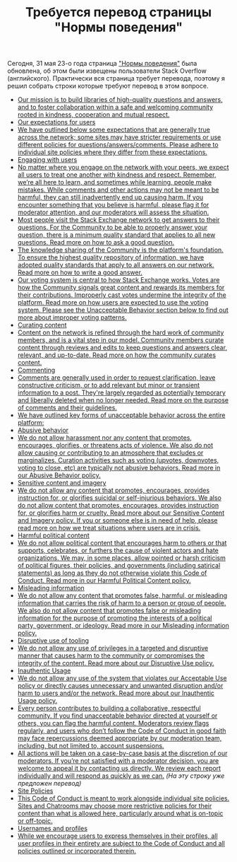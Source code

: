 ﻿---
title: "Требуется перевод страницы &quot;Нормы поведения&quot;"
se.owner.user_id: 474588
se.owner.display_name: "ΝNL993"
se.owner.link: "https://ru.meta.stackoverflow.com/users/474588/%ce%9dnl993"
se.link: "https://ru.meta.stackoverflow.com/questions/12756/%d0%a2%d1%80%d0%b5%d0%b1%d1%83%d0%b5%d1%82%d1%81%d1%8f-%d0%bf%d0%b5%d1%80%d0%b5%d0%b2%d0%be%d0%b4-%d1%81%d1%82%d1%80%d0%b0%d0%bd%d0%b8%d1%86%d1%8b-%d0%9d%d0%be%d1%80%d0%bc%d1%8b-%d0%bf%d0%be%d0%b2%d0%b5%d0%b4%d0%b5%d0%bd%d0%b8%d1%8f"
se.question_id: 12756
se.post_type: question
---
<p>Сегодня, 31 мая 23-о года страница <a href="https://ru.stackoverflow.com/conduct">&quot;Нормы поведения&quot;</a> была обновлена, об этом были извещены пользователи Stack Overflow (английского). Практически вся страница требует перевода, поэтому я решил собрать строки которые требуют перевод в этом вопросе.</p>
<ul>
<li><a href="https://ru.traducir.win/strings/19481" rel="nofollow noreferrer">Our mission is to build libraries of high-quality questions and answers, and to foster collaboration within a safe and welcoming community rooted in kindness, cooperation and mutual respect.</a></li>
<li><a href="https://ru.traducir.win/strings/19487" rel="nofollow noreferrer">Our expectations for users</a></li>
<li><a href="https://ru.traducir.win/strings/19488" rel="nofollow noreferrer">We have outlined below some expectations that are generally true across the network; some sites may have stricter requirements or use different policies for questions/answers/comments. Please adhere to individual site policies where they differ from these expectations.</a></li>
<li><a href="https://ru.traducir.win/strings/19433" rel="nofollow noreferrer">Engaging with users</a></li>
<li><a href="https://ru.traducir.win/strings/19478" rel="nofollow noreferrer">No matter where you engage on the network with your peers, we expect all users to treat one another with kindness and respect. Remember, we’re all here to learn, and sometimes while learning, people make mistakes. While comments and other actions may not be meant to be harmful, they can still inadvertently end up causing harm. If you encounter something that you believe is harmful, please flag it for moderator attention, and our moderators will assess the situation.</a></li>
<li><a href="https://ru.traducir.win/strings/19499" rel="nofollow noreferrer">Most people visit the Stack Exchange network to get answers to their questions. For the Community to be able to properly answer your question, there is a minimum quality standard that applies to all new questions. Read more on how to ask a good question.</a></li>
<li><a href="https://ru.traducir.win/strings/19456" rel="nofollow noreferrer">The knowledge sharing of the Community is the platform's foundation. To ensure the highest quality repository of information, we have adopted quality standards that apply to all answers on our network. Read more on how to write a good answer. </a></li>
<li><a href="https://ru.traducir.win/strings/19463" rel="nofollow noreferrer">Our voting system is central to how Stack Exchange works. Votes are how the Community signals great content and rewards its members for their contributions. Improperly cast votes undermine the integrity of the platform. Read more on how users are expected to use the voting system. Please see the Unacceptable Behavior section below to find out more about improper voting patterns.</a></li>
<li><a href="https://ru.traducir.win/strings/19450" rel="nofollow noreferrer">Curating content</a></li>
<li><a href="https://ru.traducir.win/strings/19441" rel="nofollow noreferrer">Content on the network is refined through the hard work of community members, and is a vital step in our model. Community members curate content through reviews and edits to keep questions and answers clear, relevant, and up-to-date. Read more on how the community curates content.</a></li>
<li><a href="https://ru.traducir.win/strings/19491" rel="nofollow noreferrer">Commenting</a></li>
<li><a href="https://ru.traducir.win/strings/19492" rel="nofollow noreferrer">Comments are generally used in order to request clarification, leave constructive criticism, or to add relevant but minor or transient information to a post. They're largely regarded as potentially temporary and liberally deleted when no longer needed. Read more on the purpose of comments and their guidelines. </a></li>
<li><a href="https://ru.traducir.win/strings/19462" rel="nofollow noreferrer">We have outlined key forms of unacceptable behavior across the entire platform:</a></li>
<li><a href="https://ru.traducir.win/strings/19506" rel="nofollow noreferrer">Abusive behavior</a></li>
<li><a href="https://ru.traducir.win/strings/19469" rel="nofollow noreferrer">We do not allow harassment nor any content that promotes, encourages, glorifies, or threatens acts of violence. We also do not allow causing or contributing to an atmosphere that excludes or marginalizes. Curation activities such as voting (upvotes, downvotes, voting to close, etc) are typically not abusive behaviors. Read more in our Abusive Behavior policy.</a></li>
<li><a href="https://ru.traducir.win/strings/19418" rel="nofollow noreferrer">Sensitive content and imagery</a></li>
<li><a href="https://ru.traducir.win/strings/19511" rel="nofollow noreferrer">We do not allow any content that promotes, encourages, provides instruction for, or glorifies suicidal or self-injurious behaviors. We also do not allow content that promotes, encourages, provides instruction for, or glorifies harm or cruelty. Read more about our Sensitive Content and Imagery policy. If you or someone else is in need of help, please read more on how we treat situations where users are in crisis.</a></li>
<li><a href="https://ru.traducir.win/strings/19416" rel="nofollow noreferrer">Harmful political content</a></li>
<li><a href="https://ru.traducir.win/strings/19439" rel="nofollow noreferrer">We do not allow political content that encourages harm to others or that supports, celebrates, or furthers the cause of violent actors and hate organizations. We may, in some places, allow pointed or harsh criticism of political figures, their policies, and governments (including satirical statements) as long as they do not otherwise violate this Code of Conduct. Read more in our Harmful Political Content policy.</a></li>
<li><a href="https://ru.traducir.win/strings/19480" rel="nofollow noreferrer">Misleading information</a></li>
<li><a href="https://ru.traducir.win/strings/19508" rel="nofollow noreferrer">We do not allow any content that promotes false, harmful, or misleading information that carries the risk of harm to a person or group of people. We also do not allow content that promotes false or misleading information for the purpose of promoting the interests of a political party, government, or ideology. Read more in our Misleading information policy.</a></li>
<li><a href="https://ru.traducir.win/strings/19444" rel="nofollow noreferrer">Disruptive use of tooling</a></li>
<li><a href="https://ru.traducir.win/strings/19466" rel="nofollow noreferrer">We do not allow any use of privileges in a targeted and disruptive manner that causes harm to the community or compromises the integrity of the content. Read more about our Disruptive Use policy.</a></li>
<li><a href="https://ru.traducir.win/strings/19454" rel="nofollow noreferrer">Inauthentic Usage</a></li>
<li><a href="https://ru.traducir.win/strings/19422" rel="nofollow noreferrer">We do not allow any use of the system that violates our Acceptable Use policy or directly causes unnecessary and unwanted disruption and/or harm to users and/or the network. Read more about our Inauthentic Usage policy.</a></li>
<li><a href="https://ru.traducir.win/strings/19421" rel="nofollow noreferrer">Every person contributes to building a collaborative, respectful community. If you find unacceptable behavior directed at yourself or others, you can flag the harmful content. Moderators review flags regularly, and users who don’t follow the Code of Conduct in good faith may face repercussions deemed appropriate by our moderation team, including, but not limited to, account suspensions.</a></li>
<li><a href="https://ru.traducir.win/strings/10187" rel="nofollow noreferrer">All actions will be taken on a case-by-case basis at the discretion of our moderators. If you’re not satisfied with a moderator decision, you are welcome to appeal it by contacting us directly. We review each report individually and will respond as quickly as we can.</a> <em>(На эту строку уже предложен перевод)</em></li>
<li><a href="https://ru.traducir.win/strings/19458" rel="nofollow noreferrer">Site Policies</a></li>
<li><a href="https://ru.traducir.win/strings/19494" rel="nofollow noreferrer">This Code of Conduct is meant to work alongside individual site policies. Sites and Chatrooms may choose more restrictive policies for their content than what is allowed here, particularly around what is on-topic or off-topic.</a></li>
<li><a href="https://ru.traducir.win/strings/19447" rel="nofollow noreferrer">Usernames and profiles</a></li>
<li><a href="https://ru.traducir.win/strings/19455" rel="nofollow noreferrer">While we encourage users to express themselves in their profiles, all user profiles in their entirety are subject to the Code of Conduct and all policies outlined or incorporated therein.</a></li>
</ul>
